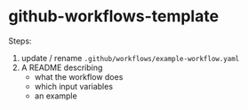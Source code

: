 # github-workflows-template

Steps:

1. update / rename `.github/workflows/example-workflow.yaml`
2. A README describing
   * what the workflow does
   * which input variables 
   * an example